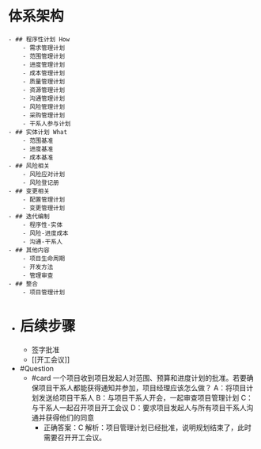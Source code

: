 # 体系架构
	- ## 程序性计划 How
		- 需求管理计划
		- 范围管理计划
		- 进度管理计划
		- 成本管理计划
		- 质量管理计划
		- 资源管理计划
		- 沟通管理计划
		- 风险管理计划
		- 采购管理计划
		- 干系人参与计划
	- ## 实体计划 What
		- 范围基准
		- 进度基准
		- 成本基准
	- ## 风险相关
		- 风险应对计划
		- 风险登记册
	- ## 变更相关
		- 配置管理计划
		- 变更管理计划
	- ## 迭代编制
		- 程序性-实体
		- 风险-进度成本
		- 沟通-干系人
	- ## 其他内容
		- 项目生命周期
		- 开发方法
		- 管理审查
	- ## 整合
		- 项目管理计划
- # 后续步骤
	- 签字批准
	- [[开工会议]]
- #Question
	- #card 一个项目收到项目发起人对范围、预算和进度计划的批准。若要确保项目干系人都能获得通知并参加，项目经理应该怎么做？
	  A：将项目计划发送给项目干系人
	  B：与项目干系人开会，一起审查项目管理计划
	  C：与干系人一起召开项目开工会议
	  D：要求项目发起人与所有项目干系人沟通并获得他们的同意
		- 正确答案：C
		  解析：项目管理计划已经批准，说明规划结束了，此时需要召开开工会议。